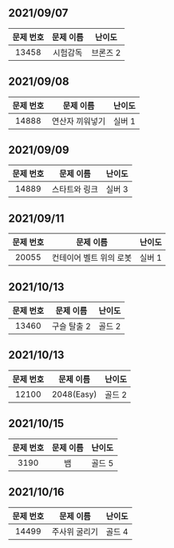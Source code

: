## 2021/09/07

| 문제 번호| 문제 이름 | 난이도| 
|:------:|:---------:|:---------:|
| 13458 | 시험감독 | 브론즈 2|

## 2021/09/08

| 문제 번호| 문제 이름 | 난이도|
|:------:|:---------:|:---------:|
| 14888 | 연산자 끼워넣기 | 실버 1|

## 2021/09/09

| 문제 번호| 문제 이름 | 난이도|
|:------:|:---------:|:---------:|
| 14889	 | 스타트와 링크 | 실버 3|

## 2021/09/11

| 문제 번호| 문제 이름 | 난이도|
|:------:|:---------:|:---------:|
| 20055	 | 컨테이어 벨트 위의 로봇 | 실버 1|

## 2021/10/13

| 문제 번호| 문제 이름 | 난이도|
|:------:|:---------:|:---------:|
| 13460	 | 구슬 탈출 2 | 골드 2|

## 2021/10/13

| 문제 번호| 문제 이름 | 난이도|
|:------:|:---------:|:---------:|
| 12100	 | 2048(Easy) | 골드 2|

## 2021/10/15

| 문제 번호| 문제 이름 | 난이도|
|:------:|:---------:|:---------:|
| 3190	 | 뱀 | 골드 5|

## 2021/10/16

| 문제 번호| 문제 이름 | 난이도|
|:------:|:---------:|:---------:|
| 14499	 | 주사위 굴리기 | 골드 4|


















